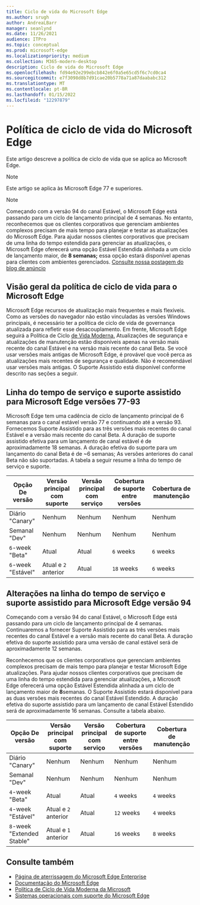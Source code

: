 ```yaml
---
title: Ciclo de vida do Microsoft Edge
ms.author: srugh
author: AndreaLBarr
manager: seanlynd
ms.date: 11/26/2021
audience: ITPro
ms.topic: conceptual
ms.prod: microsoft-edge
ms.localizationpriority: medium
ms.collection: M365-modern-desktop
description: Ciclo de vida do Microsoft Edge
ms.openlocfilehash: fd94e92e299ebcb842e6f0a5e65cd5f6c7cd0ca4
ms.sourcegitcommit: e7f3098d8b7d91cae20b5778a71a87daababc312
ms.translationtype: MT
ms.contentlocale: pt-BR
ms.lasthandoff: 01/15/2022
ms.locfileid: "12297879"
---
```

# <a name="microsoft-edge-lifecycle-policy"></a>Política de ciclo de vida do Microsoft Edge

Este artigo descreve a política de ciclo de vida que se aplica ao Microsoft Edge.

> [!NOTE]
> Este artigo se aplica às Microsoft Edge 77 e superiores.

> [!NOTE]
> Começando com a versão 94 do canal Estável, o Microsoft Edge está passando para um ciclo de lançamento principal de 4 semanas. No entanto, reconhecemos que os clientes corporativos que gerenciam ambientes complexos precisam de mais tempo para planejar e testar as atualizações do Microsoft Edge. Para ajudar nossos clientes corporativos que precisam de uma linha do tempo estendida para gerenciar as atualizações, o Microsoft Edge oferecerá uma opção Estável Estendida alinhada a um ciclo de lançamento maior, de **8 semanas;** essa opção estará disponível apenas para clientes com ambientes gerenciados. [Consulte nossa postagem do blog de anúncio](https://blogs.windows.com/msedgedev/2021/07/15/opt-in-extended-stable-release-cycle/)

## <a name="overview-of-the-lifecycle-policy-for-microsoft-edge"></a>Visão geral da política de ciclo de vida para o Microsoft Edge

Microsoft Edge recursos de atualização mais frequentes e mais flexíveis. Como as versões do navegador não estão vinculadas às versões Windows principais, é necessário ter a política de ciclo de vida de governança atualizada para refletir esse desacouplamento. Em frente, Microsoft Edge seguirá a Política de Ciclo [de Vida Moderna.](https://support.microsoft.com/help/30881/modern-lifecycle-policy) Atualizações de segurança e atualizações de manutenção estão disponíveis apenas na versão mais recente do canal Estável e na versão mais recente do canal Beta. Se você usar versões mais antigas de Microsoft Edge, é provável que você perca as atualizações mais recentes de segurança e qualidade. Não é recomendável usar versões mais antigas. O Suporte Assistido está disponível conforme descrito nas seções a seguir.

## <a name="service-and-assisted-support-timeline-for-microsoft-edge-versions-77-93"></a>Linha do tempo de serviço e suporte assistido para Microsoft Edge versões 77-93

Microsoft Edge tem uma cadência de ciclo de lançamento principal de 6 semanas para o canal estável versão 77 e continuando até a versão 93.  Fornecemos Suporte Assistido para as três versões mais recentes do canal Estável e a versão mais recente do canal Beta. A duração de suporte assistido efetiva para um lançamento de canal estável é de aproximadamente 18 semanas. A duração efetiva do suporte para um lançamento do canal Beta é de ~6 semanas; As versões anteriores do canal Beta não são suportadas.  A tabela a seguir resume a linha do tempo de serviço e suporte.

|     Opção De versão              |     Versão principal com suporte    |     Versão principal com serviço    |     Cobertura de suporte entre versões    |     Cobertura de manutenção    |
|---------------------------------|----------------------------------------|---------------------------------------|-----------------------------------------|---------------------------|
|     Diário "Canary"              |     Nenhum                               |     Nenhum                              |     Nenhum                                |     Nenhum                  |
|     Semanal "Dev"                |     Nenhum                               |     Nenhum                              |     Nenhum                                |     Nenhum                  |
|     `6`-week "Beta"               |     Atual                            |     Atual                           |     `6` weeks                             |     `6` weeks               |
|     `6`-week "Estável"             |     Atual e `2` anterior             |     Atual                           |     `18` weeks                            |     `6` weeks               |

## <a name="service-and-assisted-support-timeline-changes-for-microsoft-edge-version-94"></a>Alterações na linha do tempo de serviço e suporte assistido para Microsoft Edge versão 94

Começando com a versão 94 do canal Estável, o Microsoft Edge está passando para um ciclo de lançamento principal de 4 semanas. Continuaremos a fornecer Suporte Assistido para as três versões mais recentes do canal Estável e a versão mais recente do canal Beta. A duração efetiva do suporte assistido para uma versão de canal estável será de aproximadamente 12 semanas.

Reconhecemos que os clientes corporativos que gerenciam ambientes complexos precisam de mais tempo para planejar e testar Microsoft Edge atualizações. Para ajudar nossos clientes corporativos que precisam de uma linha do tempo estendida para gerenciar atualizações, a Microsoft Edge oferecerá uma opção Estável Estendida alinhada a um ciclo de lançamento maior de **8**semanas. O Suporte Assistido estará disponível para as duas versões mais recentes do canal Estável Estendido. A duração efetiva do suporte assistido para um lançamento de canal Estável Estendido será de aproximadamente 16 semanas. Consulte a tabela abaixo.

|     Opção De versão              |     Versão principal com suporte    |     Versão principal com serviço    |     Cobertura de suporte entre versões    |     Cobertura de manutenção    |
|---------------------------------|----------------------------------------|---------------------------------------|-----------------------------------------|---------------------------|
|     Diário "Canary"              |     Nenhum                               |     Nenhum                              |     Nenhum                                |     Nenhum                  |
|     Semanal "Dev"                |     Nenhum                               |     Nenhum                              |     Nenhum                                |     Nenhum                  |
|     `4`-week "Beta"               |     Atual                            |     Atual                           |     `4` weeks                             |    `4` weeks               |
|     `4`-week "Estável"             |     Atual e `2` anterior             |     Atual                           |     `12` weeks                            |     `4` weeks               |
|     `8`-week "Extended Stable"    |     Atual e `1` anterior             |     Atual                           |     `16` weeks                            |     `8` weeks               |

## <a name="see-also"></a>Consulte também

- [Página de aterrissagem do Microsoft Edge Enterprise](https://aka.ms/EdgeEnterprise)
- [Documentação do Microsoft Edge](./index.yml)
- [Política de Ciclo de Vida Moderna da Microsoft](https://support.microsoft.com/help/30881/modern-lifecycle-policy)
- [Sistemas operacionais com suporte do Microsoft Edge](./microsoft-edge-supported-operating-systems.md)